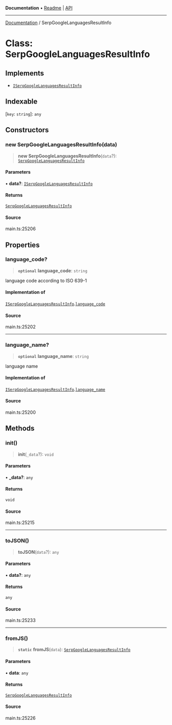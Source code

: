 **Documentation** • [Readme](../README.md) \| [API](../globals.md)

***

[Documentation](../README.md) / SerpGoogleLanguagesResultInfo

# Class: SerpGoogleLanguagesResultInfo

## Implements

- [`ISerpGoogleLanguagesResultInfo`](../interfaces/ISerpGoogleLanguagesResultInfo.md)

## Indexable

 \[`key`: `string`\]: `any`

## Constructors

### new SerpGoogleLanguagesResultInfo(data)

> **new SerpGoogleLanguagesResultInfo**(`data`?): [`SerpGoogleLanguagesResultInfo`](SerpGoogleLanguagesResultInfo.md)

#### Parameters

• **data?**: [`ISerpGoogleLanguagesResultInfo`](../interfaces/ISerpGoogleLanguagesResultInfo.md)

#### Returns

[`SerpGoogleLanguagesResultInfo`](SerpGoogleLanguagesResultInfo.md)

#### Source

main.ts:25206

## Properties

### language\_code?

> **`optional`** **language\_code**: `string`

language code according to ISO 639-1

#### Implementation of

[`ISerpGoogleLanguagesResultInfo`](../interfaces/ISerpGoogleLanguagesResultInfo.md).[`language_code`](../interfaces/ISerpGoogleLanguagesResultInfo.md#language_code)

#### Source

main.ts:25202

***

### language\_name?

> **`optional`** **language\_name**: `string`

language name

#### Implementation of

[`ISerpGoogleLanguagesResultInfo`](../interfaces/ISerpGoogleLanguagesResultInfo.md).[`language_name`](../interfaces/ISerpGoogleLanguagesResultInfo.md#language_name)

#### Source

main.ts:25200

## Methods

### init()

> **init**(`_data`?): `void`

#### Parameters

• **\_data?**: `any`

#### Returns

`void`

#### Source

main.ts:25215

***

### toJSON()

> **toJSON**(`data`?): `any`

#### Parameters

• **data?**: `any`

#### Returns

`any`

#### Source

main.ts:25233

***

### fromJS()

> **`static`** **fromJS**(`data`): [`SerpGoogleLanguagesResultInfo`](SerpGoogleLanguagesResultInfo.md)

#### Parameters

• **data**: `any`

#### Returns

[`SerpGoogleLanguagesResultInfo`](SerpGoogleLanguagesResultInfo.md)

#### Source

main.ts:25226
